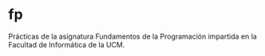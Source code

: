 # fp
Prácticas de la asignatura Fundamentos de la Programación impartida en la Facultad de Informática de la UCM.
